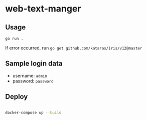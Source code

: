 # web-text-manger

## Usage

`go run .`

If error occurred, run `go get github.com/kataras/iris/v12@master`

## Sample login data

* username: `admin`
* password: `password`

## Deploy

```bash

docker-compose up --build
```
